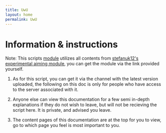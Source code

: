 ```yaml
---
title: UwU
layout: home
permalink: UwU
---
```


# Information & instructions

Note: This scripts [module](https://raw.githubusercontent.com/Hexxxxxxxxxxxxxxxxxx/Hexus/main/Module.lua) utilizes all contents from [stefanuk12's experimental aiming module](https://stefanuk12.github.io/Aiming/), you can get the module via the link provided yourself.

1. As for this script, you can get it via the channel with the latest version uploaded, the following on this doc is only for people who have access to the server associated with it.

2. Anyone else can view this documentation for a few semi in-depth explanations if they do not wish to leave, but will not be recieving the script here. It is private, and advised you leave.

3. The content pages of this documentation are at the top for you to view, go to which page you feel is most important to you.

